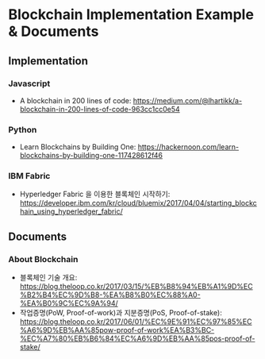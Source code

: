 # Blockchain Implementation Example & Documents 

## Implementation 
### Javascript 
 - A blockchain in 200 lines of code: https://medium.com/@lhartikk/a-blockchain-in-200-lines-of-code-963cc1cc0e54

### Python
 - Learn Blockchains by Building One:  https://hackernoon.com/learn-blockchains-by-building-one-117428612f46

### IBM Fabric
 - Hyperledger Fabric 을 이용한 블록체인 시작하기: https://developer.ibm.com/kr/cloud/bluemix/2017/04/04/starting_blockchain_using_hyperledger_fabric/

## Documents 
### About Blockchain 
 - 블록체인 기술 개요: https://blog.theloop.co.kr/2017/03/15/%EB%B8%94%EB%A1%9D%EC%B2%B4%EC%9D%B8-%EA%B8%B0%EC%88%A0-%EA%B0%9C%EC%9A%94/ 
 - 작업증명(PoW, Proof-of-work)과 지분증명(PoS, Proof-of-stake): https://blog.theloop.co.kr/2017/06/01/%EC%9E%91%EC%97%85%EC%A6%9D%EB%AA%85pow-proof-of-work%EA%B3%BC-%EC%A7%80%EB%B6%84%EC%A6%9D%EB%AA%85pos-proof-of-stake/
 
